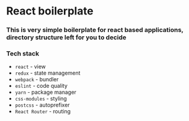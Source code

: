 # React boilerplate

### This is very simple boilerplate for react based applications, directory structure left for you to decide
### Tech stack

- `react` - view
- `redux` - state management
- `webpack` - bundler
- `eslint` - code quality
- `yarn` - package manager
- `css-modules` - styling
- `postcss` - autoprefixer
- `React Router` - routing
